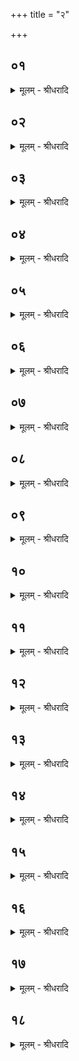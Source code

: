 +++
title = "२"

+++


## ०१
<details><summary>मूलम् - श्रीधरादि</summary>

व्वशामा᳘लभन्ते॥  
ता᳘माल᳘भ्य सं᳘ज्ञपयन्ति संज्ञ᳘प्याह व्वपामु᳘त्खिदे᳘त्युत्खि᳘द्य व्वपा᳘मनुम᳘र्शं ग᳘र्भमे᳘ष्टवै᳘ ब्रूयात्स य᳘दि न᳘ व्विन्द᳘न्ति किमा᳘द्रियेरन्य᳘द्यु व्विन्द᳘न्ति त᳘त्र प्रा᳘यश्चित्तिः क्रियते॥
</details>

## ०२
<details><summary>मूलम् - श्रीधरादि</summary>

न वै त᳘दवकल्पते॥  
यदे᳘कां म᳘न्यमाना ए᳘कयेवैत᳘या च᳘रेयुर्यद्द्वे म᳘न्यमाना द्वा᳘भ्यामिव च᳘रेयुः स्थालीं᳘ चै᳘वोष्णी᳘षं चो᳘पकल्पयितवै᳘ ब्रूयात्॥
</details>

## ०३
<details><summary>मूलम् - श्रीधरादि</summary>

(द᳘) अ᳘थ व्वप᳘या चरन्ति॥  
य᳘थैव त᳘स्यै च᳘रणं व्वप᳘या चरि᳘त्वा ऽध्वर्यु᳘श्च य᳘जमानश्च पु᳘नरे᳘तः स᳘ आहाध्वर्युर्नि᳘रूहैतं᳘ ग᳘र्भमि᳘ति त᳘ᳫं᳘ ह᳘ नोदरतो नि᳘रूहेदा᳘र्ताया वै᳘ मृता᳘या उदरतो नि᳘रूहन्ति यदा वै ग᳘र्भः स᳘मृद्धो भ᳘वति प्रज᳘ननेन वै स त᳘र्हि प्रत्यङ्ङै᳘ति तम᳘पि व्विरु᳘ज्य श्रो᳘णी प्रत्य᳘ञ्चं नि᳘रूहितवै᳘ ब्रूयात्॥
</details>

## ०४
<details><summary>मूलम् - श्रीधरादि</summary>

(त्तं᳘) तं᳘ निरूह्य᳘माणमभि᳘मन्त्रयते॥  
ए᳘जतु द᳘शमास्यो ग᳘र्भो जरा᳘युणा सहे᳘ति स यदाहै᳘जत्वि᳘ति प्राण᳘मे᳘वास्मिन्नेत᳘द्दधाति द᳘शमास्य इ᳘ति यदा वै ग᳘र्भः स᳘मृद्धो भ᳘वत्य᳘थ द᳘शमास्यस्त᳘मेतदप्य᳘दशमास्यᳫँ᳭ स᳘न्तं ब्र᳘ह्मणैव य᳘जुषा द᳘शमास्यं करोति॥
</details>

## ०५
<details><summary>मूलम् - श्रीधरादि</summary>

जरा᳘युणा सहे᳘ति॥  
तद्य᳘था द᳘शमास्यो जरा᳘युणा सहेया᳘देव᳘मेत᳘दाह य᳘था ऽयं᳘ वायुरे᳘जति य᳘था समुद्र ए᳘जती᳘ति प्राण᳘मे᳘वास्मिन्नेत᳘द्दधात्ये᳘वायं द᳘शमास्यो ऽअ᳘स्रज्जरा᳘युणा सहे᳘ति तद्य᳘था द᳘शमास्यो जरा᳘युणा सह स्र᳘ᳫं᳘सेतैव᳘मेत᳘दाह॥
</details>

## ०६
<details><summary>मूलम् - श्रीधरादि</summary>

त᳘दाहुः॥  
कथ᳘मेतं ग᳘र्भं कुर्यादित्य᳘ङ्गादङ्गाद्धै᳘वास्या᳘वद्येयुर्य᳘थैवे᳘तरेषामवदा᳘नानामवदा᳘नं त᳘दु त᳘था न᳘ कुर्यादुत᳘ ह्येषो᳘ ऽविकृताङ्गो भ᳘वत्यध᳘स्तादेव᳘ ग्रीवा᳘ अपिकृ᳘त्यैत᳘स्याᳫँ᳭ स्थाल्या᳘मेतं मे᳘धᳫँ᳭ श्चोतयेयुः स᳘र्व्वेभ्यो वा᳘ ऽअस्यैषो᳘ ऽङ्गेभ्यो मे᳘ध श्चोतति त᳘दस्य स᳘र्व्वेषामेवा᳘ङ्गानाम᳘वत्तं भवत्य᳘वद्यन्ति व्वशा᳘या ऽअवदा᳘नानि य᳘थैव ते᳘षामवदा᳘नम्॥
</details>

## ०७
<details><summary>मूलम् - श्रीधरादि</summary>

ता᳘नि पशुश्र᳘पणे श्रपयन्ति॥  
त᳘दे᳘वैतं मे᳘धᳫँ᳭ श्रपयन्त्युष्णी᳘षेणावे᳘ष्ट्य ग᳘र्भं पार्श्वतः᳘ पशुश्र᳘पणस्योपनि᳘दधाति यदा᳘ शृतो भ᳘वत्य᳘थ समु᳘द्यावदा᳘नान्ये᳘वाभिजुहो᳘ति᳘ नैतं मे᳘धमुद्वासयन्ति[[!!]] पशुं[[!!]] त᳘दे᳘वैतं मे᳘धमुद्वासयन्ति[[!!]]॥
</details>

## ०८
<details><summary>मूलम् - श्रीधरादि</summary>

तं᳘ जघ᳘नेन चा᳘त्वालम᳘न्तरेण यू᳘पं चाग्निं᳘ च हरन्ति॥  
दक्षिणतो᳘ निधा᳘य प्रतिप्रस्थाता᳘ ऽवद्यत्य᳘थ स्रुचोरु᳘पस्तृणीते᳘ ऽथ मनो᳘तायै हवि᳘षो ऽनुवा᳘च आहा᳘वद्यन्ति व्वशा᳘या अवदा᳘नानां य᳘थैव ते᳘षामवदा᳘नम्॥
</details>

## ०९
<details><summary>मूलम् - श्रीधरादि</summary>

(म᳘) अ᳘थ प्रचरणी᳘ति स्रु᳘ग्भवति॥  
त᳘स्यां प्रतिप्रस्थाता मे᳘धायो᳘पस्तृणीते द्विर᳘वद्यति सकृ᳘दभि᳘घारयति प्र᳘त्यनक्त्यवदा᳘ने ऽअ᳘थानुवा᳘च आहाश्रा᳘व्याह प्रेष्ये᳘ति व्व᳘षट्कृते ऽध्वर्यु᳘र्जुहोत्यध्वर्योर᳘नु हो᳘मं जुहो᳘ति प्रतिप्रस्थाता[[!!]]॥
</details>

## १०
<details><summary>मूलम् - श्रीधरादि</summary>

य᳘स्यै ते यज्ञि᳘यो ग᳘र्भ इति[[!!]]॥  
(त्य᳘) अ᳘यज्ञिया वै ग᳘र्भास्त᳘मेतद्ब्र᳘ह्मणैव य᳘जुषा यज्ञि᳘यं करोति य᳘स्यै यो᳘निर्हिरण्ययी᳘त्यदो वा᳘ ऽएत᳘स्यै यो᳘निं व्वि᳘च्छिन्दन्ति य᳘ददो᳘ निष्क᳘र्षन्त्यमृ᳘तमा᳘युर्हि᳘रण्यं ता᳘मे᳘वास्या ऽएत᳘दमृ᳘तां यो᳘निं करोत्य᳘ङ्गान्य᳘ह्रुता य᳘स्य तं᳘ मात्रा स᳘मजीगमᳫँ᳭ स्वाहे᳘ति य᳘दि पु᳘मान्त्स्याद्य᳘द्यु स्त्री स्याद᳘ङ्गान्य᳘ह्रुता य᳘स्यै तां᳘ मात्रा स᳘मजीगमᳫं स्वाहे᳘ति य᳘द्यु ऽअ᳘विज्ञातो ग᳘र्भो भ᳘वति पुᳫँ᳭स्कृ᳘त्यैव᳘ जुहुयात्पु᳘माᳫं᳭सो हि ग᳘र्भा अ᳘ङ्गान्य᳘ह्रुता य᳘स्य तं᳘ मात्रा स᳘मजीगमᳫं᳭ स्वाहे᳘त्यदो वा᳘ ऽएतं᳘ मात्रा व्वि᳘ष्वञ्चं कुर्व्वन्ति य᳘ददो᳘ निष्क᳘र्षन्ति त᳘मेत᳘द्ब्र᳘ह्मणैव य᳘जुषा सम᳘र्ध्य मध्यतो᳘ यज्ञ᳘स्य पु᳘नर्मात्रा स᳘ङ्गमयति॥
</details>

## ११
<details><summary>मूलम् - श्रीधरादि</summary>

(त्य᳘) अ᳘थाध्वर्युर्व्व᳘नस्प᳘तिना चरति॥  
व्व᳘नस्प᳘तिना ऽध्वर्यु᳘श्चरित्वा या᳘न्युपभृ᳘त्यवदा᳘नानि भ᳘वन्ति ता᳘नि समान᳘यमान᳘ ऽआहाग्न᳘ये स्विष्टकृते᳘ ऽनुब्रूही᳘त्यत्या᳘क्रामति प्रतिप्रस्थाता स᳘ एतᳫँ᳭ स᳘र्व्वमे᳘व मे᳘धं गृह्णीते᳘ ऽथोप᳘रिष्टाद्द्विरा᳘ज्यस्याभि᳘घारयत्याश्रा᳘व्याह प्रेष्ये᳘ति व्व᳘षट्कृते ऽध्वर्यु᳘र्जुहोत्यध्वर्योर᳘नु हो᳘मं जुहोति प्रतिप्रस्थाता᳘॥
</details>

## १२
<details><summary>मूलम् - श्रीधरादि</summary>

पुरुदस्मो व्वि᳘षुरूप ऽइ᳘न्दुरि᳘ति॥  
बहुदान ऽइ᳘ति हैतद्यदा᳘ह पुरुदस्म इ᳘ति व्वि᳘षुरूप इ᳘ति व्वि᳘षुरूपा ऽइव हि ग᳘र्भा ऽइ᳘न्दुरन्त᳘र्महिमा᳘नमानञ्ज धी᳘र ऽइ᳘त्यन्त᳘र्ह्येष᳘ मात᳘र्यक्तो भ᳘वत्ये᳘कप᳘दीं द्विप᳘दीं त्रिप᳘दीं च᳘तुष्पदीमष्टा᳘पदीं भु᳘वना᳘नु प्रथन्ताᳫँ᳭ स्वाहे᳘ति प्रथ᳘यत्ये᳘वैनामेतत्सु᳘भूयो ह जयत्यष्टा᳘पद्येष्ट्वा य᳘दु चा᳘नष्टापद्या॥
</details>

## १३
<details><summary>मूलम् - श्रीधरादि</summary>

त᳘दाहुः᳘॥  
क्वैतं गर्भं᳘[[!!]] कुर्यादि᳘ति व्वृक्ष᳘ ऽए᳘वैनमु᳘द्दध्युरन्त᳘रिक्षायतना वै ग᳘र्भा अन्त᳘रिक्षमिवैतद्य᳘द्वृक्षस्त᳘देनᳫँ᳭ स्व᳘ ऽए᳘वाय᳘तने प्र᳘तिष्ठापयति त᳘दु वा᳘ ऽआहुर्य᳘ एनं त᳘त्रानुव्याह᳘रेद्वृक्ष᳘ ऽएनं मृतमु᳘द्धास्यन्ती᳘ति त᳘था हैव᳘ स्यात्॥
</details>

## १४
<details><summary>मूलम् - श्रीधरादि</summary>

(द) अप᳘ ए᳘वै᳘नमभ्य᳘वहरेयुः[[!!]]॥  
(रा᳘) आ᳘पो वा᳘ ऽअस्य स᳘र्व्वस्य प्रतिष्ठा त᳘देनम᳘प्स्वेव प्र᳘तिष्ठापयति त᳘दु वा᳘ ऽआहुर्य᳘ ऽएनं त᳘त्रानुव्याह᳘रेद᳘प्स्वेव᳘ मरिष्यतीति[[!!]] त᳘था हैव᳘ स्यात्॥
</details>

## १५
<details><summary>मूलम् - श्रीधरादि</summary>

(दा) आखूत्कर᳘ ऽए᳘वैनमु᳘पकिरेयुः॥  
(रि) इयं वा᳘ ऽअस्य स᳘र्वस्य प्रतिष्ठा त᳘देनमस्या᳘मेव प्र᳘तिष्ठापयति त᳘दु वा᳘ ऽआहुर्य᳘ एनं त᳘त्रानुव्याह᳘रेत्क्षि᳘प्रे ऽस्मै मृता᳘य श्मशानं᳘ करिष्यन्ती᳘ति त᳘था हैव᳘ स्यात्॥
</details>

## १६
<details><summary>मूलम् - श्रीधरादि</summary>

(त्य) पशुश्र᳘पण ऽए᳘वैनं मरु᳘द्भ्यो जुहुयात्॥  
(द) अहुता᳘दो वै᳘ देवा᳘नां मरु᳘तो व्विड᳘हुतमिवैतद्यद᳘शृतो ग᳘र्भ ऽआहवनी᳘याद्वा᳘ ऽएष आ᳘त्दृतो भवति पशुश्र᳘पणस्तथा᳘ ह न᳘ बहिर्धा᳘ यज्ञाद्भ᳘वति न᳘ प्रत्य᳘क्षमिवाहवनी᳘ये देवा᳘नां वै᳘ मरु᳘तस्त᳘देनं मरु᳘त्स्वेव प्र᳘तिष्ठापयति॥
</details>

## १७
<details><summary>मूलम् - श्रीधरादि</summary>

स᳘ हु᳘त्वैव᳘ समिष्टयजू᳘ᳫँ᳘षि॥  
प्रथमावशान्तेष्व᳘ङ्गारेष्वेतᳫँ᳭ सो᳘ष्णीषं ग᳘र्भमा᳘दत्ते तं प्राङ्ति᳘ष्ठञ्जुहोति मारु᳘त्य ऽर्चा[[!!]] म᳘रुतो य᳘स्य हि क्ष᳘ये पाथा᳘ दिवो᳘ व्विमहसः॥ स᳘ सुगोपा᳘तमो ज᳘न इ᳘ति न स्वा᳘हाकरोत्यहुता᳘दो वै᳘ देवा᳘नां मरु᳘तो व्विड᳘हुतमिवैतद्यद᳘स्वाहाकृतं᳘ देवा᳘नां वै᳘ मरु᳘तस्त᳘देनं मरु᳘त्स्वेव प्र᳘तिष्ठापयति॥
</details>

## १८
<details><summary>मूलम् - श्रीधरादि</summary>

(त्य) अथा᳘ङ्गारैरभिस᳘मूहति॥  
मही द्यौः᳘ पृथिवी᳘ च न इमं᳘ यज्ञं᳘ मिमिक्षताम्। पिपृतां᳘ नो भ᳘रीमभिरि᳘ति॥
</details>